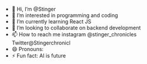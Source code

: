 - 👋 Hi, I’m @Stinger
- 👀 I’m interested in programming and coding
- 🌱 I’m currently learning React JS
- 💞️ I’m looking to collaborate on backend development
- 📫 How to reach me instagram @stinger_chronicles Twitter@Stingerchronicl
- 😄 Pronouns: 
- ⚡ Fun fact: AI is future

<!---
Stinger-sudo/Stinger-sudo is a ✨ special ✨ repository because its `README.md` (this file) appears on your GitHub profile.
You can click the Preview link to take a look at your changes.
--->

